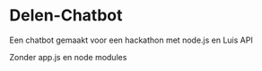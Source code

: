 # Delen-Chatbot
Een chatbot gemaakt voor een hackathon met node.js en Luis API

Zonder app.js en node modules
